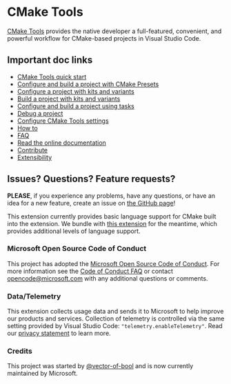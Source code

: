 # CMake Tools

[CMake Tools](https://marketplace.visualstudio.com/items?itemName=ms-vscode.cmake-tools) provides the native developer a full-featured, convenient, and powerful workflow for CMake-based projects in Visual Studio Code.

## Important doc links

- [CMake Tools quick start](https://code.visualstudio.com/docs/cpp/CMake-linux)
- [Configure and build a project with CMake Presets](docs/cmake-presets.md)
- [Configure a project with kits and variants](docs/how-to.md#configure-a-project)
- [Build a project with kits and variants](docs/how-to.md#build-a-project)
- [Configure and build a project using tasks](docs/tasks.md)
- [Debug a project](docs/how-to.md#debug-a-project)
- [Configure CMake Tools settings](docs/cmake-settings.md)
- [How to](docs/how-to.md)
- [FAQ](docs/faq.md)
- [Read the online documentation](docs/README.md)
- [Contribute](CONTRIBUTING.md)
- [Extensibility](EXTENSIBILITY.md)

## Issues? Questions? Feature requests?

**PLEASE**, if you experience any problems, have any questions, or have an idea
for a new feature, create an issue on [the GitHub page](https://github.com/microsoft/vscode-cmake-tools)!

This extension currently provides basic language support for CMake built into the extension. We bundle with [this extension](https://marketplace.visualstudio.com/items?itemName=twxs.cmake) for the meantime, which provides additional levels of language support.

### Microsoft Open Source Code of Conduct

This project has adopted the [Microsoft Open Source Code of Conduct](https://opensource.microsoft.com/codeofconduct/). For more information see the [Code of Conduct FAQ](https://opensource.microsoft.com/codeofconduct/faq/) or contact opencode@microsoft.com with any additional questions or comments.

### Data/Telemetry

This extension collects usage data and sends it to Microsoft to help improve our products and services. Collection of telemetry is controlled via the same setting provided by Visual Studio Code: `"telemetry.enableTelemetry"`. Read our [privacy statement](https://privacy.microsoft.com/en-us/privacystatement) to learn more.

### Credits

This project was started by [@vector-of-bool](https://github.com/vector-of-bool) and is now currently maintained by Microsoft.
